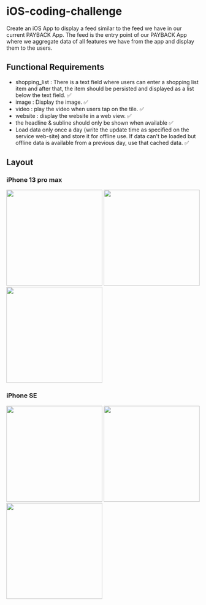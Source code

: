 # iOS-coding-challenge
Create an iOS App to display a feed similar to the feed we have in our current PAYBACK App. The feed is the entry point of our PAYBACK App where we aggregate data of all features we have from the app and display them to the users.

## Functional Requirements
- shopping_list : There is a text field where users can enter a shopping list item and after that, the item should be persisted and displayed as a list below the text field. ✅
- image : Display the image. ✅
- video : play the video when users tap on the tile. ✅
- website : display the website in a web view. ✅
- the headline & subline should only be shown when available ✅
- Load data only once a day (write the update time as specified on the service web-site) and store it for offline use. If data can't be loaded but offline data is available from a previous day, use that cached data. ✅

## Layout
### iPhone 13 pro max
<p float="left">
  <img src="https://user-images.githubusercontent.com/25714024/182050238-af7f0a54-b835-425e-9c62-a534076a9be5.png" width="250">
  <img src="https://user-images.githubusercontent.com/25714024/182050246-cf53ea66-7caa-4443-816f-35e0de55a17d.png" width="250">
   <img src="https://user-images.githubusercontent.com/25714024/182050248-f7b29e43-c380-41e8-9af6-9c14c57f44da.png" width="250">
</p>

### iPhone SE
<p float="left">
  <img src="https://user-images.githubusercontent.com/25714024/182050343-480528ec-d6d4-4b50-b111-b5a78f02ccf5.png" width="250">
  <img src="https://user-images.githubusercontent.com/25714024/182050345-4119786e-1682-42d2-8353-c2dc974c00d2.png" width="250">
   <img src="https://user-images.githubusercontent.com/25714024/182050347-1c64eb3c-d1f5-4ae6-aad1-8963706aa103.png" width="250">
</p>
